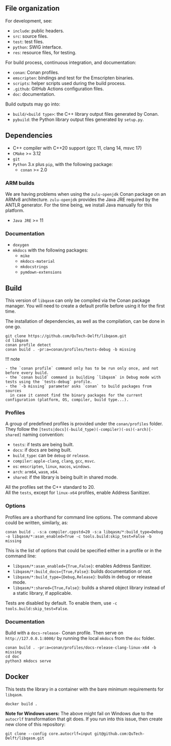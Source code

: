 ## File organization

For development, see:

- `include`: public headers.
- `src`: source files.
- `test`: test files.
- `python`: SWIG interface.
- `res`: resource files, for testing.

For build process, continuous integration, and documentation:

- `conan`: Conan profiles.
- `emscripten`: bindings and test for the Emscripten binaries.
- `scripts`: helper scripts used during the build process.
- `.github`: GitHub Actions configuration files.
- `doc`: documentation.

Build outputs may go into:

- `build/<build type>`: the C++ library output files generated by Conan.
- `pybuild`: the Python library output files generated by `setup.py`.

## Dependencies

- C++ compiler with C++20 support (gcc 11, clang 14, msvc 17)
- `CMake` >= 3.12
- `git`
- `Python` 3.x plus `pip`, with the following package:
    - `conan` >= 2.0

### ARM builds

We are having problems when using the `zulu-openjdk` Conan package on an ARMv8 architecture.
`zulu-openjdk` provides the Java JRE required by the ANTLR generator.
For the time being, we install Java manually for this platform.

- `Java JRE` >= 11

### Documentation

- `doxygen`
- `mkdocs` with the following packages:
    - `mike` 
    - `mkdocs-material`
    - `mkdocstrings`
    - `pymdown-extensions`

## Build

This version of `libqasm` can only be compiled via the Conan package manager.
You will need to create a default profile before using it for the first time.

The installation of dependencies, as well as the compilation, can be done in one go.

```shell
git clone https://github.com/QuTech-Delft/libqasm.git
cd libqasm
conan profile detect
conan build . -pr:a=conan/profiles/tests-debug -b missing
```

!!! note

    - the `conan profile` command only has to be run only once, and not before every build.
    - the `conan build` command is building `libqasm` in Debug mode with tests using the `tests-debug` profile.
    - the `-b missing` parameter asks `conan` to build packages from sources
      in case it cannot find the binary packages for the current configuration (platform, OS, compiler, build type...).

### Profiles

A group of predefined profiles is provided under the `conan/profiles` folder.  
They follow the `[tests|docs](-build_type)(-compiler)(-os)(-arch)[-shared]` naming convention:

- `tests`: if tests are being built.
- `docs`: if docs are being built.
- `build_type`: can be `debug` or `release`.
- `compiler`: `apple-clang`, `clang`, `gcc`, `msvc`.
- `os`: `emscripten`, `linux`, `macos`, `windows`.
- `arch`: `arm64`, `wasm`, `x64`.
- `shared`: if the library is being built in shared mode.

All the profiles set the C++ standard to 20.  
All the `tests`, except for `linux-x64` profiles, enable Address Sanitizer.

### Options

Profiles are a shorthand for command line options. The command above could be written, similarly,  as:

```shell
conan build . -s:a compiler.cppstd=20 -s:a libqasm/*:build_type=Debug -o libqasm/*:asan_enabled=True -c tools.build:skip_test=False -b missing
```

This is the list of options that could be specified either in a profile or in the command line:

- `libqasm/*:asan_enabled={True,False}`: enables Address Sanitizer.
- `libqasm/*:build_docs={True,False}`: builds documentation or not.
- `libqasm/*:build_type={Debug,Release}`: builds in debug or release mode.
- `libqasm/*:shared={True,False}`: builds a shared object library instead of a static library, if applicable.

Tests are disabled by default. To enable them, use `-c tools.build:skip_test=False`.

### Documentation

Build with a `docs-release-` Conan profile.
Then serve on `http://127.0.0.1:8000/` by running the local `mkdocs` from the `doc` folder.

```shell
conan build . -pr:a=conan/profiles/docs-release-clang-linux-x64 -b missing
cd doc
python3 mkdocs serve
```

## Docker

This tests the library in a container with the bare minimum requirements for `libqasm`.

```shell
docker build .
```

**Note for Windows users:** The above might fail on Windows due to the `autocrlf` transformation that git does.
If you run into this issue, then create new clone of this repository:

```shell
git clone --config core.autocrlf=input git@github.com:QuTech-Delft/libqasm.git
```
